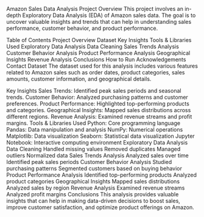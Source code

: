 Amazon Sales Data Analysis
Project Overview
This project involves an in-depth Exploratory Data Analysis (EDA) of Amazon sales data. The goal is to uncover valuable insights and trends that can help in understanding sales performance, customer behavior, and product performance.

Table of Contents
Project Overview
Dataset
Key Insights
Tools & Libraries Used
Exploratory Data Analysis
Data Cleaning
Sales Trends Analysis
Customer Behavior Analysis
Product Performance Analysis
Geographical Insights
Revenue Analysis
Conclusions
How to Run
Acknowledgements
Contact
Dataset
The dataset used for this analysis includes various features related to Amazon sales such as order dates, product categories, sales amounts, customer information, and geographical details.

Key Insights
Sales Trends: Identified peak sales periods and seasonal trends.
Customer Behavior: Analyzed purchasing patterns and customer preferences.
Product Performance: Highlighted top-performing products and categories.
Geographical Insights: Mapped sales distributions across different regions.
Revenue Analysis: Examined revenue streams and profit margins.
Tools & Libraries Used
Python: Core programming language
Pandas: Data manipulation and analysis
NumPy: Numerical operations
Matplotlib: Data visualization
Seaborn: Statistical data visualization
Jupyter Notebook: Interactive computing environment
Exploratory Data Analysis
Data Cleaning
Handled missing values
Removed duplicates
Managed outliers
Normalized data
Sales Trends Analysis
Analyzed sales over time
Identified peak sales periods
Customer Behavior Analysis
Studied purchasing patterns
Segmented customers based on buying behavior
Product Performance Analysis
Identified top-performing products
Analyzed product categories
Geographical Insights
Mapped sales distributions
Analyzed sales by region
Revenue Analysis
Examined revenue streams
Analyzed profit margins
Conclusions
This analysis provides valuable insights that can help in making data-driven decisions to boost sales, improve customer satisfaction, and optimize product offerings on Amazon.
